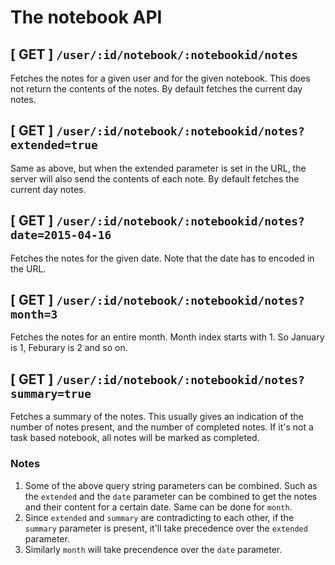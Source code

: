 # The notebook API

## [ GET ] `/user/:id/notebook/:notebookid/notes`

Fetches the notes for a given user and for the given notebook. This does not return the contents of the notes. By default fetches the current day notes.

## [ GET ] `/user/:id/notebook/:notebookid/notes?extended=true`

Same as above, but when the extended parameter is set in the URL, the server will also send the contents of each note.  By default fetches the current day notes.

## [ GET ] `/user/:id/notebook/:notebookid/notes?date=2015-04-16`

Fetches the notes for the given date. Note that the date has to encoded in the URL.

## [ GET ] `/user/:id/notebook/:notebookid/notes?month=3`

Fetches the notes for an entire month. Month index starts with 1. So January is 1, Feburary is 2 and so on.

## [ GET ] `/user/:id/notebook/:notebookid/notes?summary=true`

Fetches a summary of the notes. This usually gives an indication of the number of notes present, and the number of completed notes.
If it's not a task based notebook, all notes will be marked as completed.

### Notes

1. Some of the above query string parameters can be combined. Such as the `extended` and the `date` parameter can be combined to get the notes and their content for a certain date. Same can be done for `month`.
2. Since `extended` and `summary` are contradicting to each other, if the `summary` parameter is present, it'll take precedence over the `extended` parameter.
3. Similarly `month` will take precendence over the `date` parameter. 

